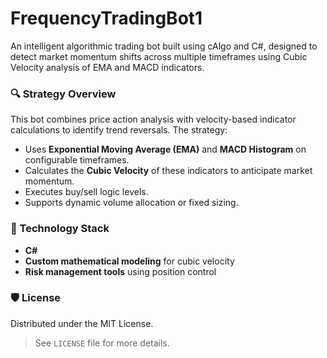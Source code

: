 # FrequencyTradingBot1
An intelligent algorithmic trading bot built using cAlgo and C#, designed to detect market momentum shifts across multiple timeframes using Cubic Velocity analysis of EMA and MACD indicators.

### 🔍 Strategy Overview
This bot combines price action analysis with velocity-based indicator calculations to identify trend reversals. The strategy:

- Uses **Exponential Moving Average (EMA)** and **MACD Histogram** on configurable timeframes.
- Calculates the **Cubic Velocity** of these indicators to anticipate market momentum.
- Executes buy/sell logic levels.
- Supports dynamic volume allocation or fixed sizing.

### 🧩 Technology Stack
- **C#**  
- **Custom mathematical modeling** for cubic velocity  
- **Risk management tools** using position control  

### 🛡️ License
Distributed under the MIT License.  
> See `LICENSE` file for more details.

